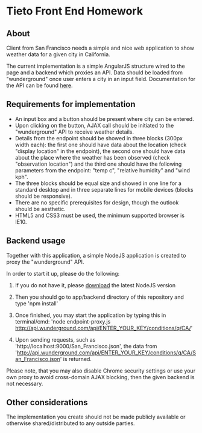# Tieto Front End Homework

## About
Client from San Francisco needs a simple and nice web application to show weather data for a given city in California. 

The current implementation is a simple AngularJS structure wired to the page and a backend which proxies an API. Data should be loaded from "wunderground" once user enters a 
city 
in an input field.
Documentation for the API can be found [here](http://www.wunderground.com/weather/api/d/docs).

## Requirements for implementation
* An input box and a button should be present where city can be entered.
* Upon clicking on the button, AJAX call should be initiated to the "wunderground" API to receive weather details.
* Details from the endpoint should be showed in three blocks (300px width each): the first one should have data about the location (check "display location" in the endpoint), the second one should have 
data about the place where the weather has been observed (check "observation location") and the third one should have the following parameters from the endpoint: "temp c", "relative humidity" and "wind 
kph".
* The three blocks should be equal size and showed in one line for a standard desktop and in three separate lines for mobile devices (blocks should be responsive).
* There are no specific prerequisites for design, though the outlook should be aesthetic.
* HTML5 and CSS3 must be used, the minimum supported browser is IE10.

## Backend usage
Together with this application, a simple NodeJS application is created to proxy the "wunderground" API.

In order to start it up, please do the following:

1. If you do not have it, please [download](http://www.nodejs.org) the latest NodeJS version

2. Then you should go to app/backend directory of this repository and type 'npm install'

3. Once finished, you may start the application by typing this in terminal/cmd: 'node endpoint-proxy.js http://api.wunderground.com/api/ENTER_YOUR_KEY/conditions/q/CA/'

4. Upon sending requests, such as 'http://localhost:9000/San_Francisco.json', the data from 'http://api.wunderground.com/api/ENTER_YOUR_KEY/conditions/q/CA/San_Francisco.json' is returned.

Please note, that you may also disable Chrome security settings or use your own proxy to avoid cross-domain AJAX blocking, then the given backend is not necessary.

## Other considerations
The implementation you create should not be made publicly available or otherwise shared/distributed to any outside parties.